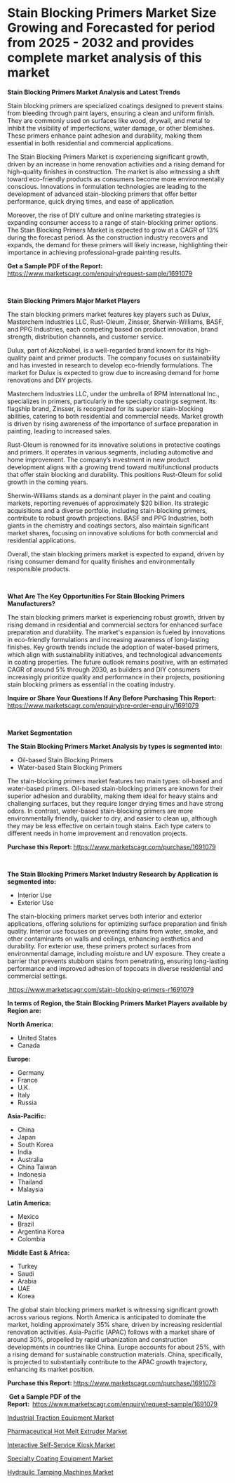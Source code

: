 <p><h1>Stain Blocking Primers Market Size Growing and Forecasted for period from 2025 - 2032 and provides complete market analysis of this market</h1></p><p><strong>Stain Blocking Primers Market Analysis and Latest Trends</strong></p>
<p><p>Stain blocking primers are specialized coatings designed to prevent stains from bleeding through paint layers, ensuring a clean and uniform finish. They are commonly used on surfaces like wood, drywall, and metal to inhibit the visibility of imperfections, water damage, or other blemishes. These primers enhance paint adhesion and durability, making them essential in both residential and commercial applications.</p><p>The Stain Blocking Primers Market is experiencing significant growth, driven by an increase in home renovation activities and a rising demand for high-quality finishes in construction. The market is also witnessing a shift toward eco-friendly products as consumers become more environmentally conscious. Innovations in formulation technologies are leading to the development of advanced stain-blocking primers that offer better performance, quick drying times, and ease of application.</p><p>Moreover, the rise of DIY culture and online marketing strategies is expanding consumer access to a range of stain-blocking primer options. The Stain Blocking Primers Market is expected to grow at a CAGR of 13% during the forecast period. As the construction industry recovers and expands, the demand for these primers will likely increase, highlighting their importance in achieving professional-grade painting results.</p></p>
<p><strong>Get a Sample PDF of the Report:&nbsp;</strong> <a href="https://www.marketscagr.com/enquiry/request-sample/1691079?utm_campaign=3163&utm_medium=2&utm_source=Github&utm_content=ia&utm_term=31032025&utm_id=stain-blocking-primers">https://www.marketscagr.com/enquiry/request-sample/1691079</a></p>
<p>&nbsp;</p>
<p><strong>Stain Blocking Primers Major Market Players</strong></p>
<p><p>The stain blocking primers market features key players such as Dulux, Masterchem Industries LLC, Rust-Oleum, Zinsser, Sherwin-Williams, BASF, and PPG Industries, each competing based on product innovation, brand strength, distribution channels, and customer service.</p><p>Dulux, part of AkzoNobel, is a well-regarded brand known for its high-quality paint and primer products. The company focuses on sustainability and has invested in research to develop eco-friendly formulations. The market for Dulux is expected to grow due to increasing demand for home renovations and DIY projects.</p><p>Masterchem Industries LLC, under the umbrella of RPM International Inc., specializes in primers, particularly in the specialty coatings segment. Its flagship brand, Zinsser, is recognized for its superior stain-blocking abilities, catering to both residential and commercial needs. Market growth is driven by rising awareness of the importance of surface preparation in painting, leading to increased sales.</p><p>Rust-Oleum is renowned for its innovative solutions in protective coatings and primers. It operates in various segments, including automotive and home improvement. The company’s investment in new product development aligns with a growing trend toward multifunctional products that offer stain blocking and durability. This positions Rust-Oleum for solid growth in the coming years.</p><p>Sherwin-Williams stands as a dominant player in the paint and coating markets, reporting revenues of approximately $20 billion. Its strategic acquisitions and a diverse portfolio, including stain-blocking primers, contribute to robust growth projections. BASF and PPG Industries, both giants in the chemistry and coatings sectors, also maintain significant market shares, focusing on innovative solutions for both commercial and residential applications.</p><p>Overall, the stain blocking primers market is expected to expand, driven by rising consumer demand for quality finishes and environmentally responsible products.</p></p>
<p>&nbsp;</p>
<p><strong>What Are The Key Opportunities For Stain Blocking Primers Manufacturers?</strong></p>
<p><p>The stain blocking primers market is experiencing robust growth, driven by rising demand in residential and commercial sectors for enhanced surface preparation and durability. The market's expansion is fueled by innovations in eco-friendly formulations and increasing awareness of long-lasting finishes. Key growth trends include the adoption of water-based primers, which align with sustainability initiatives, and technological advancements in coating properties. The future outlook remains positive, with an estimated CAGR of around 5% through 2030, as builders and DIY consumers increasingly prioritize quality and performance in their projects, positioning stain blocking primers as essential in the coating industry.</p></p>
<p><strong>Inquire or Share Your Questions If Any Before Purchasing This Report:</strong> <a href="https://www.marketscagr.com/enquiry/pre-order-enquiry/1691079?utm_campaign=3163&utm_medium=2&utm_source=Github&utm_content=ia&utm_term=31032025&utm_id=stain-blocking-primers">https://www.marketscagr.com/enquiry/pre-order-enquiry/1691079</a></p>
<p>&nbsp;</p>
<p><strong>Market Segmentation</strong></p>
<p><strong>The Stain Blocking Primers Market Analysis by types is segmented into:</strong></p>
<p><ul><li>Oil-based Stain Blocking Primers</li><li>Water-based Stain Blocking Primers</li></ul></p>
<p><p>The stain-blocking primers market features two main types: oil-based and water-based primers. Oil-based stain-blocking primers are known for their superior adhesion and durability, making them ideal for heavy stains and challenging surfaces, but they require longer drying times and have strong odors. In contrast, water-based stain-blocking primers are more environmentally friendly, quicker to dry, and easier to clean up, although they may be less effective on certain tough stains. Each type caters to different needs in home improvement and renovation projects.</p></p>
<p><strong>Purchase this Report:&nbsp;</strong><a href="https://www.marketscagr.com/purchase/1691079?utm_campaign=3163&utm_medium=2&utm_source=Github&utm_content=ia&utm_term=31032025&utm_id=stain-blocking-primers">https://www.marketscagr.com/purchase/1691079</a></p>
<p>&nbsp;</p>
<p><strong>The Stain Blocking Primers Market Industry Research by Application is segmented into:</strong></p>
<p><ul><li>Interior Use</li><li>Exterior Use</li></ul></p>
<p><p>The stain-blocking primers market serves both interior and exterior applications, offering solutions for optimizing surface preparation and finish quality. Interior use focuses on preventing stains from water, smoke, and other contaminants on walls and ceilings, enhancing aesthetics and durability. For exterior use, these primers protect surfaces from environmental damage, including moisture and UV exposure. They create a barrier that prevents stubborn stains from penetrating, ensuring long-lasting performance and improved adhesion of topcoats in diverse residential and commercial settings.</p></p>
<p><a href="https://www.marketscagr.com/stain-blocking-primers-r1691079?utm_campaign=3163&utm_medium=2&utm_source=Github&utm_content=ia&utm_term=31032025&utm_id=stain-blocking-primers">&nbsp;https://www.marketscagr.com/stain-blocking-primers-r1691079</a></p>
<p><strong>In terms of Region, the Stain Blocking Primers Market Players available by Region are:</strong></p>
<p>
    <p> <strong> North America: </strong>
        <ul>
            <li>United States</li>
            <li>Canada</li>
        </ul>
        </p> 
    <p> <strong> Europe: </strong>
        <ul>
            <li>Germany</li>
            <li>France</li>
            <li>U.K.</li>
            <li>Italy</li>
            <li>Russia</li>
        </ul>
        </p> 
    <p> <strong> Asia-Pacific: </strong>
        <ul>
            <li>China</li>
            <li>Japan</li>
            <li>South Korea</li>
            <li>India</li>
            <li>Australia</li>
            <li>China Taiwan</li>
            <li>Indonesia</li>
            <li>Thailand</li>
            <li>Malaysia</li>
        </ul>
        </p> 
    <p> <strong> Latin America: </strong>
        <ul>
            <li>Mexico</li>
            <li>Brazil</li>
            <li>Argentina Korea</li>
            <li>Colombia</li>
        </ul>
        </p> 
    <p> <strong> Middle East & Africa: </strong>
        <ul>
            <li>Turkey</li>
            <li>Saudi</li>
            <li>Arabia</li>
            <li>UAE</li>
            <li>Korea</li>
        </ul>
    </p>
    </p>
<p><p>The global stain blocking primers market is witnessing significant growth across various regions. North America is anticipated to dominate the market, holding approximately 35% share, driven by increasing residential renovation activities. Asia-Pacific (APAC) follows with a market share of around 30%, propelled by rapid urbanization and construction developments in countries like China. Europe accounts for about 25%, with a rising demand for sustainable construction materials. China, specifically, is projected to substantially contribute to the APAC growth trajectory, enhancing its market position.</p></p>
<p><strong>Purchase this Report: </strong><a href="https://www.marketscagr.com/purchase/1691079?utm_campaign=3163&utm_medium=2&utm_source=Github&utm_content=ia&utm_term=31032025&utm_id=stain-blocking-primers">https://www.marketscagr.com/purchase/1691079</a></p>
<p>&nbsp;<strong>Get a Sample PDF of the Report:&nbsp;&nbsp;</strong><a href="https://www.marketscagr.com/enquiry/request-sample/1691079?utm_campaign=3163&utm_medium=2&utm_source=Github&utm_content=ia&utm_term=31032025&utm_id=stain-blocking-primers">https://www.marketscagr.com/enquiry/request-sample/1691079</a></p>
<p><strong></strong></p>
<p><p><a href="https://www.linkedin.com/pulse/forecasts-industrial-traction-equipment-market-anticipated-zjkye?utm_campaign=3163&utm_medium=2&utm_source=Github&utm_content=ia&utm_term=31032025&utm_id=stain-blocking-primers">Industrial Traction Equipment Market</a></p><p><a href="https://www.linkedin.com/pulse/pharmaceutical-hot-melt-extruder-market-analysis-insights-unoie?utm_campaign=3163&utm_medium=2&utm_source=Github&utm_content=ia&utm_term=31032025&utm_id=stain-blocking-primers">Pharmaceutical Hot Melt Extruder Market</a></p><p><a href="https://www.linkedin.com/pulse/future-outlook-interactive-self-service-kiosk-market-size-estimated-gjo0e?utm_campaign=3163&utm_medium=2&utm_source=Github&utm_content=ia&utm_term=31032025&utm_id=stain-blocking-primers">Interactive Self-Service Kiosk Market</a></p><p><a href="https://www.linkedin.com/pulse/specialty-coating-equipment-market-tracking-sales-employment-jjgle?utm_campaign=3163&utm_medium=2&utm_source=Github&utm_content=ia&utm_term=31032025&utm_id=stain-blocking-primers">Specialty Coating Equipment Market</a></p><p><a href="https://www.linkedin.com/pulse/projected-growth-hydraulic-tamping-machines-market-2025-2032-141-mozce?utm_campaign=3163&utm_medium=2&utm_source=Github&utm_content=ia&utm_term=31032025&utm_id=stain-blocking-primers">Hydraulic Tamping Machines Market</a></p></p>